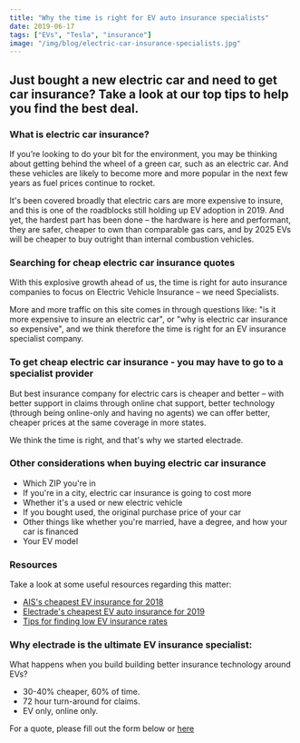 ```yaml
---
title: "Why the time is right for EV auto insurance specialists"
date: 2019-06-17
tags: ["EVs", "Tesla", "insurance"]
image: "/img/blog/electric-car-insurance-specialists.jpg"
---
```



## Just bought a new electric car and need to get car insurance? Take a look at our top tips to help you find the best deal.


### What is electric car insurance?

If you’re looking to do your bit for the environment, you may be thinking about getting behind the wheel of a green car, such as an electric car. And these vehicles are likely to become more and more popular in the next few years as fuel prices continue to rocket.

It's been covered broadly that electric cars are more expensive to insure, and this is one of the roadblocks still holding up EV adoption in 2019. And yet, the hardest part has been done – the hardware is here and performant, they are safer, cheaper to own than comparable gas cars, and by 2025 EVs will be cheaper to buy outright than internal combustion vehicles.

### Searching for cheap electric car insurance quotes

With this explosive growth ahead of us, the time is right for auto insurance companies to focus on Electric Vehicle Insurance – we need Specialists.

More and more traffic on this site comes in through questions like: "is it more expensive to insure an electric car", or "why is electric car insurance so expensive", and we think therefore the time is right for an EV insurance specialist company.

### To get cheap electric car insurance - you may have to go to a specialist provider

But best insurance company for electric cars is cheaper and better – with better support in claims through online chat support, better technology (through being online-only and having no agents) we can offer better, cheaper prices at the same coverage in more states.

We think the time is right, and that's why we started electrade.

### Other considerations when buying electric car insurance
* Which ZIP you're in
* If you're in a city, electric car insurance is going to cost more
* Whether it's a used or new electric vehicle
* If you bought used, the original purchase price of your car
* Other things like whether you're married, have a degree, and how your car is financed
* Your EV model

### Resources

Take a look at some useful resources regarding this matter:

* [AIS's cheapest EV insurance for 2018](http://blog.aisinsurance.com/2018/02/13/10-cheapest-electric-cars-insure/)
* [Electrade's cheapest EV auto insurance for 2019](https://electrade.app/blog/which-evs-are-cheapest-to-insure-2019/)
* [Tips for finding low EV insurance rates](https://electrade.app/blog/are-electric-cars-more-expensive-to-insure-in-2019/)

### Why electrade is the ultimate EV insurance specialist:
What happens when you build building better insurance technology around EVs?

* 30-40% cheaper, 60% of time.
* 72 hour turn-around for claims.
* EV only, online only.

For a quote, please fill out the form below or [here](https://electrade.app/quote)